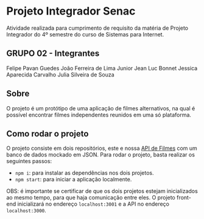 # Projeto Integrador Senac

Atividade realizada para cumprimento de requisito da matéria de Projeto Integrador do 4º semestre do curso de Sistemas para Internet. 

## GRUPO 02 - Integrantes

Felipe Pavan Guedes
João Ferreira de Lima Junior
Jean Luc Bonnet
Jessica Aparecida Carvalho
Julia Silveira de Souza

## Sobre

O projeto é um protótipo de uma aplicação de filmes alternativos, na qual é possível encontrar filmes independentes reunidos em uma só plataforma.

## Como rodar o projeto

O projeto consiste em dois repositórios, este e nossa [API de Filmes](https://github.com/LucBonnet/APIfilmes) com um banco de dados mockado em JSON. 
Para rodar o projeto, basta realizar os seguintes passos:
- `npm i`: para instalar as dependências nos dois projetos.
- `npm start`: para iniciar a aplicação localmente.

OBS: é importante se certificar de que os dois projetos estejam inicializados ao mesmo tempo, para que haja comunicação entre eles. O projeto front-end inicializará no endereço `localhost:3001` e a API no endereço `localhost:3000`.
